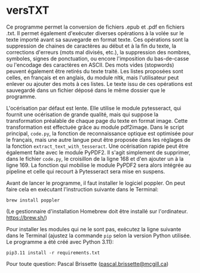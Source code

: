 # versTXT

Ce programme permet la conversion de fichiers .epub et .pdf en fichiers .txt. Il permet également d'exécuter diverses opérations à la volée sur le texte importé avant sa sauvegarde en format texte. Ces opérations sont la suppression de chaines de caractères au début et à la fin du texte, la corrections d'erreurs (mots mal divisés, etc.), la suppression des nombres, symboles, signes de ponctuation, ou encore l'imposition du bas-de-casse ou l'encodage des caractères en ASCII. Des mots vides (stopwords) peuvent également être retirés du texte traité. Les listes proposées sont celles, en français et en anglais, du module nltk, mais l'utilisateur peut enlever ou ajouter des mots à ces listes. Le texte issu de ces opérations est sauvegardé dans un fichier déposé dans le même dossier que le programme.

L'océrisation par défaut est lente. Elle utilise le module pytesseract, qui fournit une océrisation de grande qualité, mais qui suppose la transformation préalable de chaque page du texte en format image. Cette transformation est effectuée grâce au module pdf2image. Dans le script principal, `code.py`, la fonction de reconnaissance optique est optimisée pour le français, mais une autre langue peut être proposée dans les réglages de la fonction `extract_text_with_tesseract`. Une océrisation rapide peut être également faite avec le module PyPDF2. Il s'agit simplement de supprimer, dans le fichier `code.py`, le croisillon de la ligne 168 et d'en ajouter un à la ligne 169. La fonction qui mobilise le module PyPDF2 sera alors intégrée au pipeline et celle qui recourt à Pytesseract sera mise en suspens.

Avant de lancer le programme, il faut installer le logiciel poppler. On peut faire cela en exécutant l'instruction suivante dans le Terminal:

`brew install poppler`

(Le gestionnaire d'installation Homebrew doit être installé sur l'ordinateur. https://brew.sh/)

Pour installer les modules qui ne le sont pas, exécutez la ligne suivante dans le Terminal (ajustez la commande `pip` selon la version Python utilisée. Le programme a été créé avec Python 3.11):

`pip3.11 install -r requirements.txt`

Pour toute question: Pascal Brissette (pascal.brissette@mcgill.ca)


